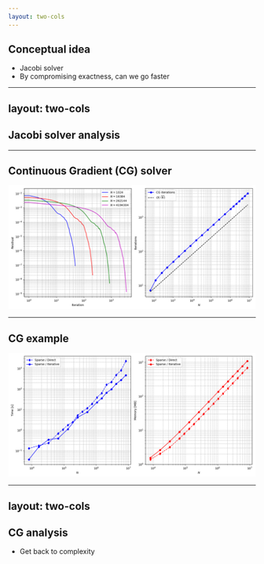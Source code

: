 ```yaml
---
layout: two-cols
---
```


## Conceptual idea

- Jacobi solver
- By compromising exactness, can we go faster

---
layout: two-cols
---

## Jacobi solver analysis

---

## Continuous Gradient (CG) solver


![CG](/images/CG_iterations.png)

---

## CG example

![CG](/images/Spsolve_vs_CG_scaling.png)

---
layout: two-cols
---

## CG analysis

- Get back to complexity
